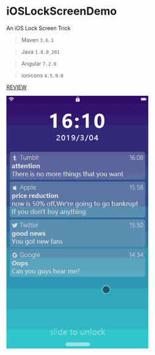 # iOSLockScreenDemo
An iOS Lock Screen Trick

> Maven `3.6.1`

> Java `1.8.0_201`

> Angular `7.2.0`

> ionicons `4.5.9-0`

[REVIEW](http://leenwong.cn:999/ios)

![](review.gif)

